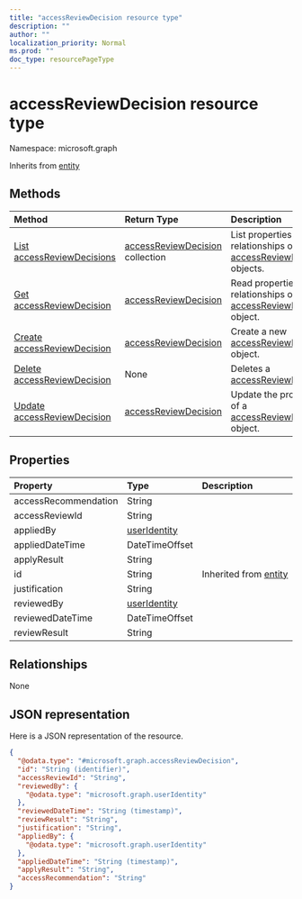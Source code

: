 ```yaml
---
title: "accessReviewDecision resource type"
description: ""
author: ""
localization_priority: Normal
ms.prod: ""
doc_type: resourcePageType
---
```


# accessReviewDecision resource type


Namespace: microsoft.graph




Inherits from [entity](../resources/entity.md)

## Methods
|Method|Return Type|Description|
|:---|:---|:---|
|[List accessReviewDecisions](../api/accessreviewdecision-list.md)|[accessReviewDecision](../resources/accessreviewdecision.md) collection|List properties and relationships of the [accessReviewDecision](../resources/accessreviewdecision.md) objects.|
|[Get accessReviewDecision](../api/accessreviewdecision-get.md)|[accessReviewDecision](../resources/accessreviewdecision.md)|Read properties and relationships of the [accessReviewDecision](../resources/accessreviewdecision.md) object.|
|[Create accessReviewDecision](../api/accessreviewdecision-post-accessreviewdecisions.md)|[accessReviewDecision](../resources/accessreviewdecision.md)|Create a new [accessReviewDecision](../resources/accessreviewdecision.md) object.|
|[Delete accessReviewDecision](../api/accessreviewdecision-delete.md)|None|Deletes a [accessReviewDecision](../resources/accessreviewdecision.md).|
|[Update accessReviewDecision](../api/accessreviewdecision-update.md)|[accessReviewDecision](../resources/accessreviewdecision.md)|Update the properties of a [accessReviewDecision](../resources/accessreviewdecision.md) object.|

## Properties
|Property|Type|Description|
|:---|:---|:---|
|accessRecommendation|String||
|accessReviewId|String||
|appliedBy|[userIdentity](../resources/useridentity.md)||
|appliedDateTime|DateTimeOffset||
|applyResult|String||
|id|String| Inherited from [entity](../resources/entity.md)|
|justification|String||
|reviewedBy|[userIdentity](../resources/useridentity.md)||
|reviewedDateTime|DateTimeOffset||
|reviewResult|String||

## Relationships
None

## JSON representation
Here is a JSON representation of the resource.
<!-- {
  "blockType": "resource",
  "keyProperty": "id",
  "@odata.type": "microsoft.graph.accessReviewDecision",
  "baseType": "microsoft.graph.entity",
  "openType": true
}
-->
``` json
{
  "@odata.type": "#microsoft.graph.accessReviewDecision",
  "id": "String (identifier)",
  "accessReviewId": "String",
  "reviewedBy": {
    "@odata.type": "microsoft.graph.userIdentity"
  },
  "reviewedDateTime": "String (timestamp)",
  "reviewResult": "String",
  "justification": "String",
  "appliedBy": {
    "@odata.type": "microsoft.graph.userIdentity"
  },
  "appliedDateTime": "String (timestamp)",
  "applyResult": "String",
  "accessRecommendation": "String"
}
```

